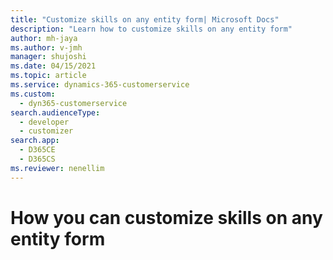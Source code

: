 ```yaml
---
title: "Customize skills on any entity form| Microsoft Docs"
description: "Learn how to customize skills on any entity form"
author: mh-jaya
ms.author: v-jmh
manager: shujoshi
ms.date: 04/15/2021
ms.topic: article
ms.service: dynamics-365-customerservice
ms.custom: 
  - dyn365-customerservice
search.audienceType: 
  - developer
  - customizer
search.app: 
  - D365CE
  - D365CS
ms.reviewer: nenellim
---
```

# How you can customize skills on any entity form

